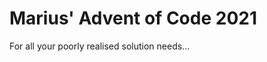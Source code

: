 Marius' Advent of Code 2021
===========================

For all your poorly realised solution needs...